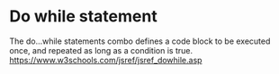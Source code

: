 # Do while statement
The do...while statements combo defines a code block to be executed once, and repeated as long as a condition is true.
https://www.w3schools.com/jsref/jsref_dowhile.asp
